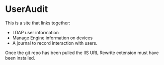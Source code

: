 # UserAudit

This is a site that links together:
- LDAP user information
- Manage Engine information on devices
- A journal to record interaction with users.

Once the git repo has been pulled the IIS URL Rewrite extension must have been installed. 
